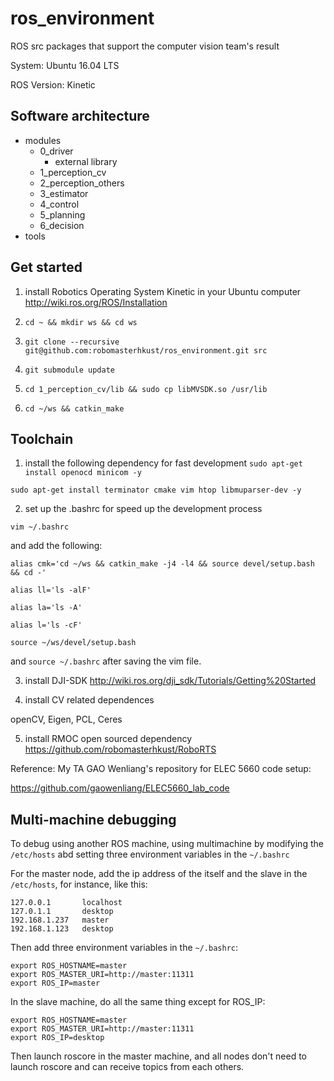 # ros_environment
ROS src packages that support the computer vision team's result

System: Ubuntu 16.04 LTS

ROS Version: Kinetic

## Software architecture

- modules
  - 0_driver
    - external library
  - 1_perception_cv
  - 2_perception_others
  - 3_estimator
  - 4_control
  - 5_planning
  - 6_decision
- tools

## Get started
1. install Robotics Operating System Kinetic in your Ubuntu computer
http://wiki.ros.org/ROS/Installation

2. `cd ~ && mkdir ws && cd ws`

3. `git clone --recursive git@github.com:robomasterhkust/ros_environment.git src`

4. `git submodule update`

5. `cd 1_perception_cv/lib && sudo cp libMVSDK.so /usr/lib`

6. `cd ~/ws && catkin_make`

## Toolchain
1. install the following dependency for fast development
`sudo apt-get install openocd minicom -y`

`sudo apt-get install terminator cmake vim htop libmuparser-dev -y`

2. set up the .bashrc for speed up the development process

`vim ~/.bashrc`

and add the following:

`alias cmk='cd ~/ws && catkin_make -j4 -l4 && source devel/setup.bash && cd -'`

`alias ll='ls -alF'`

`alias la='ls -A'`

`alias l='ls -cF'`

`source ~/ws/devel/setup.bash`

and `source ~/.bashrc` after saving the vim file.

3. install DJI-SDK
http://wiki.ros.org/dji_sdk/Tutorials/Getting%20Started

4. install CV related dependences

openCV, Eigen, PCL, Ceres

5. install RMOC open sourced dependency
https://github.com/robomasterhkust/RoboRTS

Reference: My TA GAO Wenliang's repository for ELEC 5660 code setup:

https://github.com/gaowenliang/ELEC5660_lab_code

## Multi-machine debugging
To debug using another ROS machine, using multimachine by modifying the `/etc/hosts` abd setting three environment variables in the `~/.bashrc`

For the master node, add the ip address of the itself and the slave in the `/etc/hosts`, for instance, like this:

```
127.0.0.1       localhost
127.0.1.1       desktop
192.168.1.237   master
192.168.1.123   desktop
```

Then add three environment variables in the `~/.bashrc`:

```
export ROS_HOSTNAME=master
export ROS_MASTER_URI=http://master:11311
export ROS_IP=master
```

In the slave machine, do all the same thing except for ROS_IP:

```
export ROS_HOSTNAME=master
export ROS_MASTER_URI=http://master:11311
export ROS_IP=desktop
```

Then launch roscore in the master machine, and all nodes don't need to launch roscore and can receive topics from each others.
